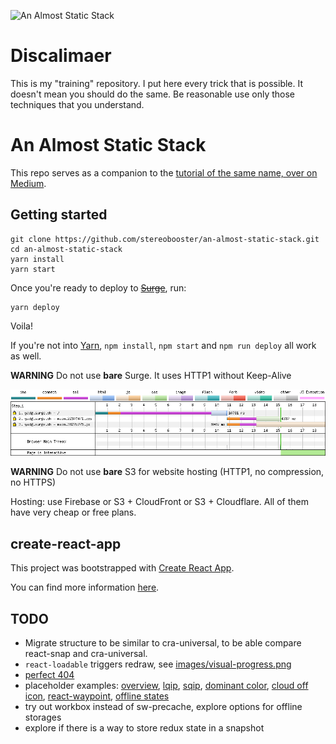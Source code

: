 ![An Almost Static Stack](https://i.imgur.com/NStGYap.jpg)

# Discalimaer

This is my "training" repository. I put here every trick that is possible. It doesn't mean you should do the same. Be reasonable use only those techniques that you understand.

# An Almost Static Stack

This repo serves as a companion to the [tutorial of the same name, over on Medium](https://medium.com/superhighfives/).

## Getting started

``` shell
git clone https://github.com/stereobooster/an-almost-static-stack.git
cd an-almost-static-stack
yarn install
yarn start
```

Once you're ready to deploy to ~~[Surge](https://surge.sh)~~, run:

``` shell
yarn deploy
```

Voila!

If you're not into [Yarn](https://yarnpkg.com/), `npm install`, `npm start` and `npm run deploy` all work as well.

**WARNING** Do not use **bare** Surge. It uses HTTP1 without Keep-Alive

![Surge waterfall](/images/surge-waterfall.png)

**WARNING** Do not use **bare** S3 for website hosting (HTTP1, no compression, no HTTPS)

Hosting: use Firebase or S3 + CloudFront or S3 + Cloudflare. All of them have very cheap or free plans.

## create-react-app

This project was bootstrapped with [Create React App](https://github.com/facebookincubator/create-react-app).

You can find more information [here](https://github.com/facebookincubator/create-react-app/blob/master/packages/react-scripts/template/README.md).

## TODO

- Migrate structure to be similar to cra-universal, to be able compare react-snap and cra-universal.
- `react-loadable` triggers redraw, see [images/visual-progress.png](images/visual-progress.png)
- [perfect 404](https://alistapart.com/article/perfect404)
- placeholder examples: [overview](https://medium.freecodecamp.org/using-svg-as-placeholders-more-image-loading-techniques-bed1b810ab2c), [lqip](https://github.com/zouhir/lqip), [sqip](https://github.com/technopagan/sqip), [dominant color](https://github.com/lokesh/color-thief), [cloud off icon](https://material.io/icons/#ic_cloud_off), [react-waypoint](https://github.com/brigade/react-waypoint), [offline states](https://material.io/guidelines/patterns/offline-states.html)
- try out workbox instead of sw-precache, explore options for offline storages
- explore if there is a way to store redux state in a snapshot
